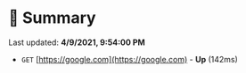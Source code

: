 # 📖 Summary
Last updated: **4/9/2021, 9:54:00 PM**

- `GET` [https://google.com](https://google.com) - **Up** (142ms)
